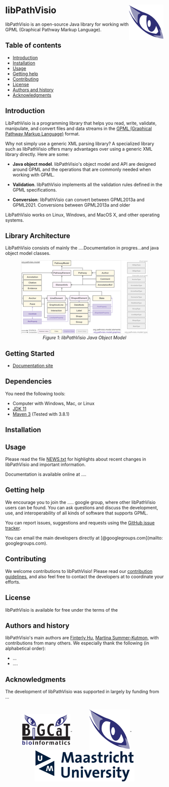 libPathVisio<img width="22%" align="right" src=".graphics/bigcateye.svg">
=============================================================================

libPathVisio is an open-source Java library for working with GPML (Graphical Pathway Markup Language). 

Table of contents
-----------------

* [Introduction](#introduction)
* [Installation](#installation)
* [Usage](#usage)
* [Getting help](#getting-help)
* [Contributing](#contributing)
* [License](#license)
* [Authors and history](#authors-and-history)
* [Acknowledgments](#authors-and-acknowledgments)


Introduction
------------

LibPathVisio is a programming library that helps you read, write, validate, manipulate, and convert files and data streams in the [GPML (Graphical Pathway Markup Language)]() format.  

Why not simply use a generic XML parsing library?  A specialized library such as libPathVisio offers many advantages over using a generic XML library directly.  Here are some:

* **Java object model**.  libPathVisio's object model and API are designed around GPML and the operations that are commonly needed when working with GPML.

* **Validation**. libPathVisio implements all the validation rules defined in the GPML specifications.

* **Conversion**: libPathVisio can convert between GPML2013a and GPML2021. Conversions between GPML2013a and older 

LibPathVisio works on Linux, Windows, and  MacOS X, and other operating systems. 

Library Architecture
------------

LibPathVisio consists of mainly the ....Documentation in progres...and java object model classes.  


<p align="center">
  <img width="80%" src=".graphics/java_model_diagram.svg">
  <br>
  <em>Figure 1: libPathVisio Java Object Model</em>
</p>



Getting Started
------------
* [Documentation site](https://pathvisio.github.io/libpathvisio) 

Dependencies
------------
You need the following tools:

* Computer with Windows, Mac, or Linux
* [JDK 11](https://www.oracle.com/technetwork/java/javase/downloads/jdk11-downloads-5066655.html)
* [Maven 3](https://maven.apache.org/) (Tested with 3.8.1)

Installation
------------



Usage
-----

Please read the file [NEWS.txt](NEWS.txt) for highlights about recent changes in libPathVisio and important information.

Documentation is available online at ....


Getting help
------------

We encourage you to join the ..... google group, where other libPathVisio users can be found.  You can ask questions and discuss the development, use, and interoperability of all kinds of software that supports GPML.

You can report issues, suggestions and requests using the [GitHub issue tracker](https://github.com/libPathVisio/issues).  

You can email the main developers directly at [@googlegroups.com](mailto: googlegroups.com).


Contributing
------------

We welcome contributions to libPathVisio!  Please read our [contribution guidelines](CONTRIBUTING.md), and also feel free to contact the developers at to coordinate your efforts.


License
-------

libPathVisio is available for free under the terms of the 


Authors and history
---------------------------

libPathVisio's main authors are [Finterly Hu](https://github.com/Finterly), [Martina Summer-Kutmon](https://github.com/mkutmon), with contributions from many others.  We especially thank the following (in alphabetical order):

* ...
* ....


Acknowledgments
---------------

The development of libPathVisio was supported in largely by funding from ...

<br>
<div align="center">
  <a href="https://www.nigms.nih.gov">
    <img valign="middle"  height="100" src=".graphics/bigcat.gif">
  </a>
  &nbsp;&nbsp;&nbsp;&nbsp;&nbsp;&nbsp;
  &nbsp;&nbsp;&nbsp;&nbsp;&nbsp;&nbsp;
  <a href="https://www.caltech.edu">
    <img valign="middle" height="130" src=".graphics/bigcateye.svg">
  </a>
  &nbsp;&nbsp;&nbsp;&nbsp;&nbsp;&nbsp;
  &nbsp;&nbsp;&nbsp;&nbsp;&nbsp;&nbsp;
  <a href="https://www.caltech.edu">
    <img valign="middle" height="100" src=".graphics/maastricht_university_logo2017.svg">
  </a>
</div>

